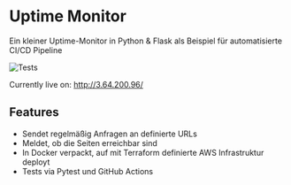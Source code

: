 # Uptime Monitor

Ein kleiner Uptime-Monitor in Python & Flask als Beispiel für automatisierte CI/CD Pipeline

![Tests](https://github.com/paul-hinz/uptime-monitor/actions/workflows/deploy.yml/badge.svg) &nbsp;&nbsp; 

Currently live on: http://3.64.200.96/


## Features

- Sendet regelmäßig Anfragen an definierte URLs
- Meldet, ob die Seiten erreichbar sind
- In Docker verpackt, auf mit Terraform definierte AWS Infrastruktur deployt
- Tests via Pytest und GitHub Actions 
